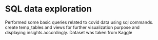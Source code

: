 # SQL data exploration
Performed some basic queries related to covid data using sql commands.
create temp_tables and views for further visualization purpose and displaying insights accordingly. Dataset was taken
from Kaggle
